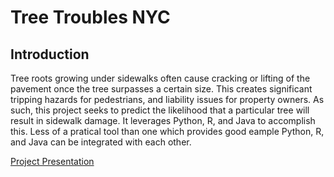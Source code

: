 # Tree Troubles NYC
## Introduction
Tree roots growing under sidewalks often cause cracking or lifting of the pavement once the tree surpasses a certain size. This creates significant tripping hazards for pedestrians, and liability issues for property owners. As such, this project seeks to predict the likelihood that a particular tree will result in sidewalk damage. It leverages Python, R, and Java to accomplish this. Less of a pratical tool than one which provides good eample Python, R, and Java can be integrated with each other.

[Project Presentation](https://docs.google.com/presentation/d/1QLK_wrB3waTpGdfdl1WRPOfC6e8952V_HoOFtOEcnrQ/pub?start=false&loop=false&delayms=3000)
